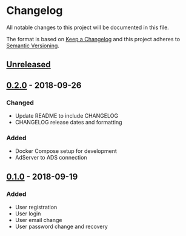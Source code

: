 # Changelog

All notable changes to this project will be documented in this file.

The format is based on [Keep a Changelog](https://keepachangelog.com/en/1.0.0/)
and this project adheres to [Semantic Versioning](https://semver.org/spec/v2.0.0.html).

## [Unreleased]
## [0.2.0] - 2018-09-26
### Changed
- Update README to include CHANGELOG 
- CHANGELOG release dates and formatting
### Added
- Docker Compose setup for development
- AdServer to ADS connection

## [0.1.0] - 2018-09-19
### Added
- User registration
- User login
- User email change
- User password change and recovery    

[Unreleased]: https://github.com/adshares/adserver/compare/v0.2.0...develop
[0.2.0]: https://github.com/adshares/adserver/compare/v0.1.0...v0.2.0
[0.1.0]: https://github.com/adshares/adserver/releases/tag/v0.1.0
